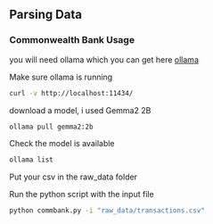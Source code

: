 ## Parsing Data
### Commonwealth Bank Usage
you will need ollama which you can get here [ollama](https://github.com/ollama/ollama)

Make sure ollama is running
```bash
curl -v http://localhost:11434/
```

download a model, i used Gemma2 2B
```bash
ollama pull gemma2:2b
```

Check the model is available
```bash
ollama list
```

Put your csv in the raw_data folder

Run the python script with the input file
```bash
python commbank.py -i "raw_data/transactions.csv"
```

